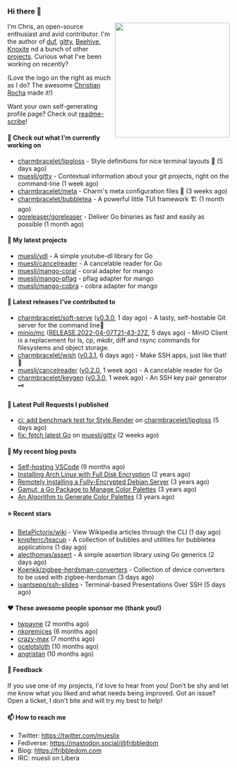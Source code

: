 ### Hi there 👋

<img align="right" src="https://raw.githubusercontent.com/muesli/muesli/master/assets/termenv.png" width="260">

I'm Chris, an open-source enthusiast and avid contributor. I'm the author of [duf](https://github.com/muesli/duf),
[gitty](https://github.com/muesli/gitty), [Beehive](https://github.com/muesli/beehive), [Knoxite](https://github.com/knoxite/knoxite)
 nd a bunch of other [projects](https://fribbledom.com/projects/). Curious what I've been working on recently?

(Love the logo on the right as much as I do? The awesome [Christian Rocha](https://github.com/meowgorithm/) made it!)

Want your own self-generating profile page? Check out [readme-scribe](https://github.com/muesli/readme-scribe)!

#### 👷 Check out what I'm currently working on

- [charmbracelet/lipgloss](https://github.com/charmbracelet/lipgloss) - Style definitions for nice terminal layouts 👄 (5 days ago)
- [muesli/gitty](https://github.com/muesli/gitty) - Contextual information about your git projects, right on the command-line (1 week ago)
- [charmbracelet/meta](https://github.com/charmbracelet/meta) - Charm&#39;s meta configuration files 🫥 (3 weeks ago)
- [charmbracelet/bubbletea](https://github.com/charmbracelet/bubbletea) - A powerful little TUI framework 🏗 (1 month ago)
- [goreleaser/goreleaser](https://github.com/goreleaser/goreleaser) - Deliver Go binaries as fast and easily as possible (1 month ago)

#### 🌱 My latest projects

- [muesli/ydl](https://github.com/muesli/ydl) - A simple youtube-dl library for Go
- [muesli/cancelreader](https://github.com/muesli/cancelreader) - A cancelable reader for Go
- [muesli/mango-coral](https://github.com/muesli/mango-coral) - coral adapter for mango
- [muesli/mango-pflag](https://github.com/muesli/mango-pflag) - pflag adapter for mango
- [muesli/mango-cobra](https://github.com/muesli/mango-cobra) - cobra adapter for mango

#### 🔭 Latest releases I've contributed to

- [charmbracelet/soft-serve](https://github.com/charmbracelet/soft-serve) ([v0.3.0](https://github.com/charmbracelet/soft-serve/releases/tag/v0.3.0), 1 day ago) - A tasty, self-hostable Git server for the command line🍦
- [minio/mc](https://github.com/minio/mc) ([RELEASE.2022-04-07T21-43-27Z](https://github.com/minio/mc/releases/tag/RELEASE.2022-04-07T21-43-27Z), 5 days ago) - MinIO Client is a replacement for ls, cp, mkdir, diff and rsync commands for filesystems and object storage.
- [charmbracelet/wish](https://github.com/charmbracelet/wish) ([v0.3.1](https://github.com/charmbracelet/wish/releases/tag/v0.3.1), 6 days ago) - Make SSH apps, just like that! 💫
- [muesli/cancelreader](https://github.com/muesli/cancelreader) ([v0.2.0](https://github.com/muesli/cancelreader/releases/tag/v0.2.0), 1 week ago) - A cancelable reader for Go
- [charmbracelet/keygen](https://github.com/charmbracelet/keygen) ([v0.3.0](https://github.com/charmbracelet/keygen/releases/tag/v0.3.0), 1 week ago) - An SSH key pair generator 🗝️

#### 🔨 Latest Pull Requests I published

- [ci: add benchmark test for Style.Render](https://github.com/charmbracelet/lipgloss/pull/76) on [charmbracelet/lipgloss](https://github.com/charmbracelet/lipgloss) (5 days ago)
- [fix: fetch latest Go](https://github.com/muesli/gitty/pull/60) on [muesli/gitty](https://github.com/muesli/gitty) (2 weeks ago)

#### 📜 My recent blog posts

- [Self-hosting VSCode](https://fribbledom.com/posts/selfhosting-vscode/) (9 months ago)
- [Installing Arch Linux with Full Disk Encryption](https://fribbledom.com/posts/encrypted-arch-install/) (2 years ago)
- [Remotely Installing a Fully-Encrypted Debian Server](https://fribbledom.com/posts/encrypted-remote-debian-install/) (3 years ago)
- [Gamut, a Go Package to Manage Color Palettes](https://fribbledom.com/posts/gamut-package-to-handle-color-palettes/) (3 years ago)
- [An Algorithm to Generate Color Palettes](https://fribbledom.com/posts/an-algorithm-to-generate-color-palettes/) (3 years ago)

#### ⭐ Recent stars

- [BetaPictoris/wiki](https://github.com/BetaPictoris/wiki) - View Wikipedia articles through the CLI (1 day ago)
- [knipferrc/teacup](https://github.com/knipferrc/teacup) - A collection of bubbles and utilities for bubbletea applications (1 day ago)
- [alecthomas/assert](https://github.com/alecthomas/assert) - A simple assertion library using Go generics (2 days ago)
- [Koenkk/zigbee-herdsman-converters](https://github.com/Koenkk/zigbee-herdsman-converters) - Collection of device converters to be used with zigbee-herdsman (3 days ago)
- [ivantsepp/ssh-slides](https://github.com/ivantsepp/ssh-slides) - Terminal-based Presentations Over SSH (5 days ago)

#### ❤️ These awesome people sponsor me (thank you!)

- [twpayne](https://github.com/twpayne) (2 months ago)
- [nkpremices](https://github.com/nkpremices) (6 months ago)
- [crazy-max](https://github.com/crazy-max) (7 months ago)
- [ocelotsloth](https://github.com/ocelotsloth) (10 months ago)
- [angristan](https://github.com/angristan) (10 months ago)

#### 💬 Feedback

If you use one of my projects, I'd love to hear from you! Don't be shy and let me know what you liked
and what needs being improved. Got an issue? Open a ticket, I don't bite and will try my best to help!

#### 📫 How to reach me

- Twitter: https://twitter.com/mueslix
- Fediverse: https://mastodon.social/@fribbledom
- Blog: https://fribbledom.com
- IRC: muesli on Libera
